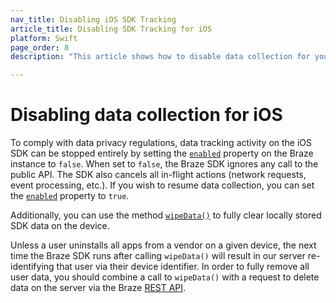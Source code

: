 ```yaml
---
nav_title: Disabling iOS SDK Tracking
article_title: Disabling SDK Tracking for iOS
platform: Swift
page_order: 8
description: "This article shows how to disable data collection for your iOS application."

---
```


# Disabling data collection for iOS

To comply with data privacy regulations, data tracking activity on the iOS SDK can be stopped entirely by setting the [`enabled`](https://braze-inc.github.io/braze-swift-sdk/documentation/brazekit/braze/enabled) property on the Braze instance to `false`. When set to `false`, the Braze SDK ignores any call to the public API. The SDK also cancels all in-flight actions (network requests, event processing, etc.). If you wish to resume data collection, you can set the [`enabled`](https://braze-inc.github.io/braze-swift-sdk/documentation/brazekit/braze/enabled/) property to `true`.

Additionally, you can use the method [`wipeData()`](https://braze-inc.github.io/braze-swift-sdk/documentation/brazekit/braze/wipedata()) to fully clear locally stored SDK data on the device.

Unless a user uninstalls all apps from a vendor on a given device, the next time the Braze SDK runs after calling `wipeData()` will result in our server re-identifying that user via their device identifier. In order to fully remove all user data, you should combine a call to `wipeData()` with a request to delete data on the server via the Braze [REST API]({{site.baseurl}}/developer_guide/rest_api/user_data/#user-delete-endpoint).
